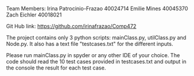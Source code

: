 Team Members: 
Irina Patrocinio-Frazao 40024714 
Emilie Mines 40045370
Zach Eichler 40018021

Git Hub link:
https://github.com/irinafrazao/Comp472

The project contains only 3 python scripts: mainClass.py, utilClass.py and Node.py. 
It also has a text file "testcases.txt" for the different inputs.

Please run mainClass.py in spyder or any other IDE of your choice. 
The code should read the 10 test cases provided in testcases.txt and output in the console the result for each test case.

